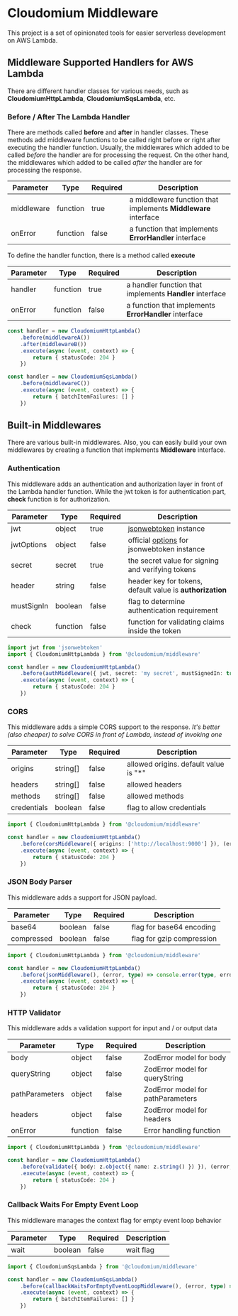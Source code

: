 # Cloudomium Middleware

This project is a set of opinionated tools for easier serverless development on AWS Lambda.

## Middleware Supported Handlers for AWS Lambda

There are different handler classes for various needs, such as **CloudomiumHttpLambda**, **CloudomiumSqsLambda**, etc.

### Before / After The Lambda Handler

There are methods called **before** and **after** in handler classes.
These methods add middleware functions to be called right before or right after executing the handler function.
Usually, the middlewares which added to be called *before* the handler are for processing the request.
On the other hand, the middlewares which added to be called *after* the handler are for processing the response.

| Parameter | Type | Required | Description |
| --------- | ---- | -------- | ----------- |
| middleware | function | true | a middleware function that implements **Middleware** interface |
| onError | function | false | a function that implements **ErrorHandler** interface |

To define the handler function, there is a method called **execute**

| Parameter | Type | Required | Description |
| --------- | ---- | -------- | ----------- |
| handler | function | true | a handler function that implements **Handler** interface |
| onError | function | false | a function that implements **ErrorHandler** interface |

```typescript
const handler = new CloudomiumHttpLambda()
    .before(middlewareA())
    .after(middlewareB())
    .execute(async (event, context) => {
        return { statusCode: 204 }
    })

const handler = new CloudomiumSqsLambda()
    .before(middlewareC())
    .execute(async (event, context) => {
        return { batchItemFailures: [] }
    })
```

## Built-in Middlewares

There are various built-in middlewares.
Also, you can easily build your own middlewares by creating a function that implements **Middleware** interface.

### Authentication

This middleware adds an authentication and authorization layer in front of the Lambda handler function.
While the jwt token is for authentication part, **check** function is for authorization.

| Parameter | Type | Required | Description |
| --------- | ---- | -------- | ----------- |
| jwt | object | true | [jsonwebtoken](https://www.npmjs.com/package/jsonwebtoken) instance |
| jwtOptions | object | false | official [options](https://www.npmjs.com/package/jsonwebtoken#jwtverifytoken-secretorpublickey-options-callback) for jsonwebtoken instance |
| secret | secret | true | the secret value for signing and verifying tokens |
| header | string | false | header key for tokens, default value is **authorization** |
| mustSignIn | boolean | false | flag to determine authentication requirement |
| check | function | false | function for validating claims inside the token |

```typescript
import jwt from 'jsonwebtoken'
import { CloudomiumHttpLambda } from '@cloudomium/middleware'

const handler = new CloudomiumHttpLambda()
    .before(authMiddleware({ jwt, secret: 'my secret', mustSignedIn: true }), (error, type) => console.error(type, error))
    .execute(async (event, context) => {
        return { statusCode: 204 }
    })
```

### CORS

This middleware adds a simple CORS support to the response.
*It's better (also cheaper) to solve CORS in front of Lambda, instead of invoking one*

| Parameter | Type | Required | Description |
| --------- | ---- | -------- | ----------- |
| origins | string[] | false | allowed origins. default value is "*" |
| headers | string[] | false | allowed headers |
| methods | string[] | false | allowed methods |
| credentials | boolean | false | flag to allow credentials |

```typescript
import { CloudomiumHttpLambda } from '@cloudomium/middleware'

const handler = new CloudomiumHttpLambda()
    .before(corsMiddleware({ origins: ['http://localhost:9000'] }), (error, type) => console.error(type, error))
    .execute(async (event, context) => {
        return { statusCode: 204 }
    })
```

### JSON Body Parser

This middleware adds a support for JSON payload.

| Parameter | Type | Required | Description |
| --------- | ---- | -------- | ----------- |
| base64 | boolean | false | flag for base64 encoding |
| compressed | boolean | false | flag for gzip compression |

```typescript
import { CloudomiumHttpLambda } from '@cloudomium/middleware'

const handler = new CloudomiumHttpLambda()
    .before(jsonMiddleware(), (error, type) => console.error(type, error))
    .execute(async (event, context) => {
        return { statusCode: 204 }
    })
```

### HTTP Validator

This middleware adds a validation support for input and / or output data

| Parameter | Type | Required | Description |
| --------- | ---- | -------- | ----------- |
| body | object | false | ZodError model for body |
| queryString | object | false | ZodError model for queryString |
| pathParameters | object | false | ZodError model for pathParameters |
| headers | object | false | ZodError model for headers |
| onError | function | false | Error handling function |

```typescript
import { CloudomiumHttpLambda } from '@cloudomium/middleware'

const handler = new CloudomiumHttpLambda()
    .before(validate({ body: z.object({ name: z.string() }) }), (error, type) => console.error(type, error))
    .execute(async (event, context) => {
        return { statusCode: 204 }
    })
```

### Callback Waits For Empty Event Loop

This middleware manages the context flag for empty event loop behavior

| Parameter | Type | Required | Description |
| --------- | ---- | -------- | ----------- |
| wait | boolean | false | wait flag |

```typescript
import { CloudomiumSqsLambda } from '@cloudomium/middleware'

const handler = new CloudomiumSqsLambda()
    .before(callbackWaitsForEmptyEventLoopMiddleware(), (error, type) => console.error(type, error))
    .execute(async (event, context) => {
        return { batchItemFailures: [] }
    })
```

